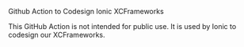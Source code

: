 Github Action to Codesign Ionic XCFrameworks

This GitHub Action is not intended for public use. It is used by Ionic to codesign our XCFrameworks.
